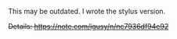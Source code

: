 This may be outdated. I wrote the stylus version.

~~Details: https://note.com/igusy/n/nc7936df94e92~~
